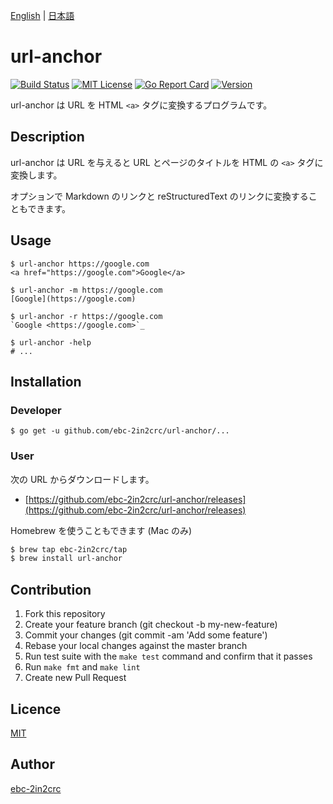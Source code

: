 [English](README.md) | [日本語](README_ja.md)

# url-anchor

[![Build Status](https://travis-ci.com/ebc-2in2crc/url-anchor.svg?branch=master)](https://travis-ci.com/ebc-2in2crc/url-anchor)
[![MIT License](http://img.shields.io/badge/license-MIT-blue.svg?style=flat)](LICENSE)
[![Go Report Card](https://goreportcard.com/badge/github.com/ebc-2in2crc/url-anchor)](https://goreportcard.com/report/github.com/ebc-2in2crc/url-anchor)
[![Version](https://img.shields.io/github/release/ebc-2in2crc/url-anchor.svg?label=version)](https://img.shields.io/github/release/ebc-2in2crc/url-anchor.svg?label=version)

url-anchor は URL を HTML `<a>` タグに変換するプログラムです。

## Description

url-anchor は URL を与えると URL とページのタイトルを HTML の `<a>` タグに変換します。

オプションで Markdown のリンクと reStructuredText のリンクに変換することもできます。

## Usage

```
$ url-anchor https://google.com
<a href="https://google.com">Google</a>

$ url-anchor -m https://google.com
[Google](https://google.com)

$ url-anchor -r https://google.com
`Google <https://google.com>`_

$ url-anchor -help
# ...
```

## Installation

### Developer

```
$ go get -u github.com/ebc-2in2crc/url-anchor/...
```

### User

次の URL からダウンロードします。

- [https://github.com/ebc-2in2crc/url-anchor/releases](https://github.com/ebc-2in2crc/url-anchor/releases)

Homebrew を使うこともできます (Mac のみ)

```sh
$ brew tap ebc-2in2crc/tap
$ brew install url-anchor
```

## Contribution

1. Fork this repository
2. Create your feature branch (git checkout -b my-new-feature)
3. Commit your changes (git commit -am 'Add some feature')
4. Rebase your local changes against the master branch
5. Run test suite with the `make test` command and confirm that it passes
6. Run `make fmt` and `make lint`
7. Create new Pull Request

## Licence

[MIT](https://github.com/ebc-2in2crc/url-anchor/blob/master/LICENSE)

## Author

[ebc-2in2crc](https://github.com/ebc-2in2crc)
